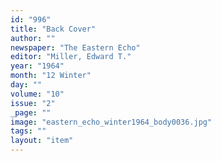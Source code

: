 ```yaml
---
id: "996"
title: "Back Cover"
author: ""
newspaper: "The Eastern Echo"
editor: "Miller, Edward T."
year: "1964"
month: "12 Winter"
day: ""
volume: "10"
issue: "2"
_page: ""
image: "eastern_echo_winter1964_body0036.jpg"
tags: ""
layout: "item"
---
```


